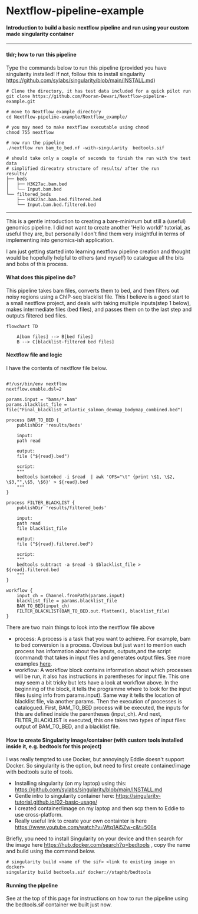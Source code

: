 # Nextflow-pipeline-example

#### Introduction to build a basic nextflow pipeline and run using your custom made singularity container

---

#### tldr; how to run this pipeline
Type the commands below to run this pipeline (provided you have singularity installed! If not, follow this to install singularity https://github.com/sylabs/singularity/blob/main/INSTALL.md)
```
# Clone the directory, it has test data included for a quick pilot run
git clone https://github.com/Pooran-Dewari/Nextflow-pipeline-example.git

# move to Nextflow_example directory
cd Nextflow-pipeline-example/Nextflow_example/

# you may need to make nextflow executable using chmod
chmod 755 nextflow

# now run the pipeline
./nextflow run bam_to_bed.nf -with-singularity  bedtools.sif

# should take only a couple of seconds to finish the run with the test data
# simplified direcotry structure of results/ after the run
results/
├── beds
│   ├── H3K27ac.bam.bed 
│   └── Input.bam.bed
└── filtered_beds
    ├── H3K27ac.bam.bed.filtered.bed
    └── Input.bam.bed.filtered.bed
```
---

This is a gentle introduction to creating a bare-minimum but still a (useful) genomics pipeline. I did not want to create another 'Hello world!' tutorial, as useful they are, but personally I don't find them very insightful in terms of implementing into genomics-ish application.

I am just getting started into learning nextflow pipeline creation and thought would be hopefully helpful to others (and myself) to catalogue all the bits and bobs of this process.


#### What does this pipeline do?
This pipeline takes bam files, converts them to bed, and then filters out noisy regions using a ChIP-seq blacklist file. This I believe is a good start to a small nextflow project, and deals with taking multiple inputs(step 1 below), makes intermediate files (bed files), and passes them on to the last step and outputs filtered bed files.

```mermaid
flowchart TD
    
    A[bam files] --> B[bed files]
    B --> C[blacklist-filtered bed files]
```


#### Nextflow file and logic
I have the contents of nextflow file below.

```

#!/usr/bin/env nextflow
nextflow.enable.dsl=2

params.input = "bams/*.bam"
params.blacklist_file = file("Final_blacklist_atlantic_salmon_devmap_bodymap_combined.bed")

process BAM_TO_BED {
    publishDir 'results/beds'

    input:
    path read
    
    output:
    file ("${read}.bed")

    script:
    """
    bedtools bamtobed -i $read  | awk 'OFS="\t" {print \$1, \$2, \$3,"",\$5, \$6}' > ${read}.bed
    """
}

process FILTER_BLACKLIST {
    publishDir 'results/filtered_beds'

    input:
    path read
    file blacklist_file

    output:
    file ("${read}.filtered.bed")

    script:
    """
    bedtools subtract -a $read -b $blacklist_file > ${read}.filtered.bed
    """
}

workflow {
    input_ch = Channel.fromPath(params.input)
    blacklist_file = params.blacklist_file
    BAM_TO_BED(input_ch)
    FILTER_BLACKLIST(BAM_TO_BED.out.flatten(), blacklist_file)
}

```
There are two main things to look into the nextflow file above

 - process: A process is a task that you want to achieve. For example, bam to bed conversion is a process. Obvious but just want to mention each process has information about the inputs, outputs,and the script (command) that takes in input files and generates output files. See more examples [here](https://github.com/nextflow-io/patterns).
 - workflow: A workflow block contains information about which processes will be run, it also has instructions in parentheses for input file. This one may seem a bit tricky but lets have a look at workflow above. In the beginning of the block, it tells the programme where to look for the input files (using info from params.input). Same way it tells the location of blacklist file, via another params. Then the execution of processes is catalogued. First, BAM_TO_BED process will be executed, the inputs for this are defined inside the parentheses (input_ch). And next, FILTER_BLACKLIST is executed, this one takes two types of input files: output of BAM_TO_BED, and a blacklist file. 
 
 
 #### How to create Singularity image/container (with custom tools installed inside it, e.g. bedtools for this project)
 
 I was really tempted to use Docker, but annoyingly Eddie doesn't support Docker. So singularity is the option, but need to first create container/image  with bedtools suite of tools.
- Installing singularity (on my laptop) using this: https://github.com/sylabs/singularity/blob/main/INSTALL.md
- Gentle intro to singularity container here: https://singularity-tutorial.github.io/02-basic-usage/
- I created container/image on my laptop and then scp them to Eddie to use cross-platform.
- Really useful link to create your own containter is here https://www.youtube.com/watch?v=Wtq1Aj5Zw-c&t=506s

Briefly, you need to install Singularity on your device and then search for the image here https://hub.docker.com/search?q=bedtools , copy the name and build using the command below.
```
# singularity build <name of the sif> <link to existing image on docker>
singularity build bedtools.sif docker://staphb/bedtools
```
#### Running the pipeline
See at the top of this page for instructions on how to run the pipeline using the bedtools.sif container we built just now.
